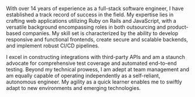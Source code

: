 With over 14 years of experience as a full-stack software engineer, I have established a track record of success in the field. My expertise lies in crafting web applications utilizing Ruby on Rails and JavaScript, with a versatile background encompassing roles in both outsourcing and product-based companies. My skill set is characterized by the ability to develop responsive and functional frontends, create secure and scalable backends, and implement robust CI/CD pipelines.

I excel in constructing integrations with third-party APIs and am a staunch advocate for comprehensive test coverage and automated end-to-end testing. Beyond my technical prowess, I am adept at team management and am equally capable of operating independently as a self-reliant, autonomous engineer. My agility as a quick learner enables me to swiftly adapt to new environments and emerging technologies.
